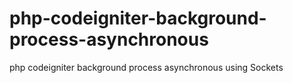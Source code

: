# php-codeigniter-background-process-asynchronous
php codeigniter background process asynchronous using Sockets
